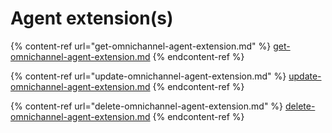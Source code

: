 # Agent extension(s)

{% content-ref url="get-omnichannel-agent-extension.md" %}
[get-omnichannel-agent-extension.md](get-omnichannel-agent-extension.md)
{% endcontent-ref %}

{% content-ref url="update-omnichannel-agent-extension.md" %}
[update-omnichannel-agent-extension.md](update-omnichannel-agent-extension.md)
{% endcontent-ref %}

{% content-ref url="delete-omnichannel-agent-extension.md" %}
[delete-omnichannel-agent-extension.md](delete-omnichannel-agent-extension.md)
{% endcontent-ref %}
